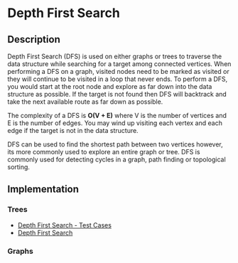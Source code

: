 # Depth First Search
## Description
Depth First Search (DFS) is used on either graphs or trees to traverse the data structure while searching for a target among connected vertices. When performing a DFS on a graph, visited nodes need to be marked as visited or they will continue to be visited in a loop that never ends. To perform a DFS, you would start at the root node and explore as far down into the data structure as possible. If the target is not found then DFS will backtrack and take the next available route as far down as possible.

The complexity of a DFS is **O(V + E)** where V is the number of vertices and E is the number of edges. You may wind up visiting each vertex and each edge if the target is not in the data structure.

DFS can be used to find the shortest path between two vertices however, its more commonly used to explore an entire graph or tree. DFS is commonly used for detecting cycles in a graph, path finding or topological sorting.

## Implementation
### Trees
- [Depth First Search - Test Cases](./depth_first_search_test.py)
- [Depth First Search](./depth_first_search.py)

### Graphs
